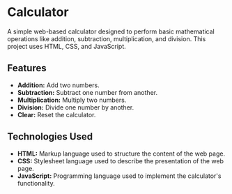 # Calculator

A simple web-based calculator designed to perform basic mathematical operations like addition, subtraction, multiplication, and division. This project uses HTML, CSS, and JavaScript.

## Features

- **Addition:** Add two numbers.
- **Subtraction:** Subtract one number from another.
- **Multiplication:** Multiply two numbers.
- **Division:** Divide one number by another.
- **Clear:** Reset the calculator.

## Technologies Used

- **HTML:** Markup language used to structure the content of the web page.
- **CSS:** Stylesheet language used to describe the presentation of the web page.
- **JavaScript:** Programming language used to implement the calculator's functionality.


